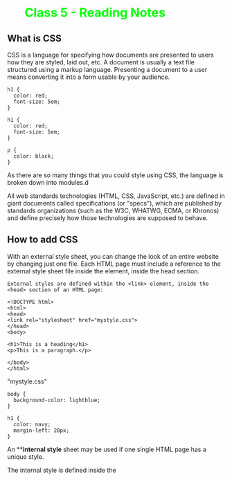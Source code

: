 # Class 5 - Reading Notes

## What is CSS

CSS is a language for specifying how documents are presented to users how they are styled, laid out, etc.
A document is usually a text file structured using a markup language.
Presenting a document to a user means converting it into a form usable by your audience.

```
h1 {
  color: red;
  font-size: 5em;
}
```

```
h1 {
  color: red;
  font-size: 5em;
}

p {
  color: black;
}
```

As there are so many things that you could style using CSS, the language is broken down into modules.d

All web standards technologies (HTML, CSS, JavaScript, etc.) are defined in giant documents called specifications (or "specs"), which are published by standards organizations (such as the W3C, WHATWG, ECMA, or Khronos) and define precisely how those technologies are supposed to behave.

## How to add CSS

With an external style sheet, you can change the look of an entire website by changing just one file. Each HTML page must include a reference to the external style sheet file inside the <link> element, inside the head section.

```
External styles are defined within the <link> element, inside the <head> section of an HTML page:

<!DOCTYPE html>
<html>
<head>
<link rel="stylesheet" href="mystyle.css">
</head>
<body>

<h1>This is a heading</h1>
<p>This is a paragraph.</p>

</body>
</html>
```

"mystyle.css"
```
body {
  background-color: lightblue;
}

h1 {
  color: navy;
  margin-left: 20px;
}
```

An ****internal style** sheet may be used if one single HTML page has a unique style.

The internal style is defined inside the <style> element, inside the head section.

Internal styles are defined within the <style> element, inside the <head> section of an HTML page:

```
<!DOCTYPE html>
<html>
<head>
<style>
body {
  background-color: linen;
}

h1 {
  color: maroon;
  margin-left: 40px;
}
</style>
</head>
<body>

<h1>This is a heading</h1>
<p>This is a paragraph.</p>

</body>
</html>
```

An ****inline style** may be used to apply a unique style for a single element.

```
<!DOCTYPE html>
<html>
<body>

<h1 style="color:blue;text-align:center;">This is a heading</h1>
<p style="color:red;">This is a paragraph.</p>

</body>
</html>
```

## CSS color Property

```
body {
  color: red;
}

h1 {
  color: #00ff00;
}

p.ex {
  color: rgb(0,0,255);
}
```

The color property specifies the color of text.

### CSS Syntax

color: color|initial|inherit;

### Property Values

color	Specifies the text color. Look at CSS Color Values for a complete list of possible color values.	

initial	Sets this property to its default value.

inherit	Inherits this property from its parent element.

## Things I want to know more about

How does the process of a developer request for a new element of CSS to be add go about?


References: 
https://developer.mozilla.org/en-US/docs/Learn/CSS/First_steps/What_is_CSS

https://www.w3schools.com/css/css_howto.asp 

https://www.w3schools.com/cssref/pr_text_color.php 